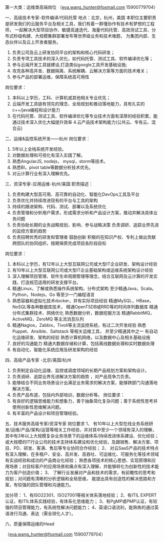 
第一大类：运维类高端岗位
（eva.wang_hunter@foxmail.com 15900779704）

一、高级技术专家-软件编译/代码托管
地点：北京，杭州，美国 
本职位主要职责是研发我们的云服务平台及相关工具，我们有着一群懂协作有技术有梦想的工程师， 
一起解决大型项目协作、敏捷高速迭代、海量代码托管、高效测试工具、分布式秒级构建、大规模集群部署发布等世界级业务和技术难题， 
为集团内部、生态伙伴以及云上开发者服务。

1.	负责公司及云上研发协同平台的架构和核心代码研发；
2.	负责专项工具技术的深入优化，如代码托管、测试工具、软件编译优化等；
3.	参与云端开发工具链建设,打造类似google工具开发基础设施;
4.	攻克各种高并发、数据隔离、系统解耦、云解决方案等方面的技术难关；
5.	参与产品的部署运维，保障系统高可用性 

岗位要求：
1.	本科以上学历，工科、计算机或其他相关专业优先；
2.	云端开发工具链有领先的理念、全局规划和推动落地能力，具有扎实的c++/java编程和设计能力
3.	在代码托管、测试工具、软件编译优化等专业技术方面有深厚的经验积累，能通过技术深入优化大幅提升效率 4.云产品技术架构能力(公共云、专有云、混合云)

二、运维&监控系统开发——杭州 
岗位要求： 
1.	5年以上全栈系统开发经验。 
2.	对数据处理和可视化有深入实践了解。 
3.	熟悉AngularJS, nodejs， mysql，storm等技术。 
4.	熟悉BI，pivot table等数据分析技术优先。 
5.	对云计算行业有深入理解优先。

三、资深专家-应用运维-杭州/美国 
职责描述：
1.	负责构建大型高可用、高可靠的自动化、智能化DevOps工具及平台
2.	负责优化并持续改进现有的平台与工具的架构
3.	持续的跟进架构、代码、测试、部署以及系统优化
4.	负责管理和分析用户需求，形成需求分析和产品设计方案，推动并解决具体业务问题
5.	负责协助长期的业务战略规划，影响、参与战略决策 负责调研、追踪业界先进的监控方案的趋势
6.	负责招聘优秀的研发和管理者 鼓励创新 积极的在知识产权、专利上做出贡献 跨团队的协同组织，按期保质完成项目各阶段目标

岗位要求：
1.	本科以上学历，有12年以上大型互联网公司或大型IT企业研发、架构设计经验
2.	有10年以上大型互联网公司或大型IT企业基础架构或运维系统架构设计经验
3.	深入理解项目管理、软件生命周期管理等理念，结合互联网及云计算的开发实践，打造规范适用的研发支撑平台。
4.	精通Linux，了解或熟悉操作系统架构，分布式架构 至少精通Java，Scala，Python，Nodejs，Go 等至少一门编程语言
5.	熟悉容器和虚拟化技术docker，并有实际项目经验 精通MySQL，HBase，NoSQL等各种数据库技术， 精通OpenTSDB或RRD等的时间序列数据库 精通分布式集群技术、网络优化 熟悉数据分析，数据挖掘方法 精通RabbitMQ，ActiveMQ，ZeroMQ 等主流消息队列
6.	精通Nagios，Zabbix，Tivoli等主流监控系统，有过二次开发经验 熟悉Puppet、Ansible、Saltstack 等相关运维工具， 并至少精通其中之一 有自动化运维研发、架构的经验 熟悉计算机网络，以及数据中心及相关基础设施
7.	良好的沟通能力 精通大数据存储和计算，包括离线数据处理和实时数据处理
8.	有自动化、智能化系统应用及研发架构的经验

四、高级产品专家 -北京/美国/杭州
1.	负责制定自动化运维、监控或调度领域的长期产品规划方案和架构设计。
2.	负责调研、追踪业界先进解决方案的趋势 ，对产品竞争力负责。
3.	能够结合不同业务场景设计出满足业务需求的解决方案，能够跨部门沟通落地解决方案。
4.	负责产品布道，包括内外部培训，数据分析等。 岗位要求：
5.	有良好的逻辑思维能力和想象力，善于抽象简化复杂问题；善于系统性思考并使用创新性思维解决问题。
6.	有丰富的产品设计和项目管理经验。

五、技术服务高级专家/资深专家 
岗位要求 
1、	有10年以上大型在线业务系统研发/运维/产品/架构/运营等相关工作经验，并对其中至少一个领域有深入的理解， 
其中有3年以上大规模复杂业务场景下的运维体系/持续改进体系建设、优化经验； 
或大规模的IT行业公司的技术支持体系建设和优化经验，及跟销售、解决方案、项目、PD、研发、客满、售后等专业协同合作经验； 
2、	对云SaaS产品的技术特点有深入理解，在多租户、安全、高并发、高吞吐、可运维化、可服务化等技术领域有实战经验和成功的产品商业化经验； 
熟悉各项技术的核心思想、实现原理和应用场景；对目标客户的应用场景和痛点有深入理解，并能够转化为创新性的技术能力为客户创造价值； 
3、	了解行业发展对产品和技术的需求，有前瞻性的思考和规划；对问题有清晰的分析逻辑和全局思维， 
能提出具有创造性的解决思路和方案，有较强的团队管理和沟通能力。

加分项： 
1、有ISO22301、ISO27001等相关体系落地经验；
2、有ITIL EXPERT认证，有ITIL体系实践经验，有体系化思维能力； 
3、有PgMP或PMP认证，有较强的项目管理能力，有系统性解决问题能力； 
4、英语口语流利，能熟练的通过英语进行沟通、表达（需全球化人才）。

六、质量保障运维的Head

（eva.wang_hunter@foxmail.com 15900779704）
